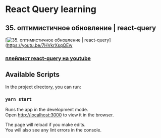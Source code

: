 # React Query learning
## 35. оптимистичное обновление  | react-query

[![35. оптимистичное обновление | react-query](https://img.youtube.com/vi/7HVkrXsqQEw/0.jpg)](https://youtu.be/7HVkrXsqQEw
### [плейлист react-query на youtube](https://youtube.com/playlist?list=PL5MDzsMECm45ZzoJ0F2-50aAvbbNd47_E)

## Available Scripts
In the project directory, you can run:

### `yarn start`

Runs the app in the development mode.\
Open [http://localhost:3000](http://localhost:3000) to view it in the browser.

The page will reload if you make edits.\
You will also see any lint errors in the console.

